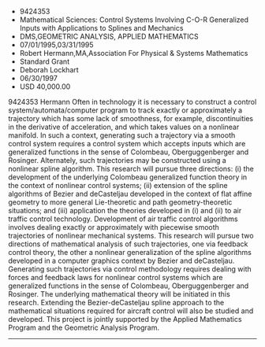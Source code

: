 
* 9424353
* Mathematical Sciences: Control Systems Involving C-O-R Generalized Inputs with Applications to Splines and Mechanics
* DMS,GEOMETRIC ANALYSIS, APPLIED MATHEMATICS
* 07/01/1995,03/31/1995
* Robert Hermann,MA,Association For Physical & Systems Mathematics
* Standard Grant
* Deborah Lockhart
* 06/30/1997
* USD 40,000.00

9424353 Hermann Often in technology it is necessary to construct a control
system/automata/computer program to track exactly or approximately a trajectory
which has some lack of smoothness, for example, discontinuities in the
derivative of acceleration, and which takes values on a nonlinear manifold. In
such a context, generating such a trajectory via a smooth control system
requires a control system which accepts inputs which are generalized functions
in the sense of Colombeau, Oberguggenberger and Rosinger. Alternately, such
trajectories may be constructed using a nonlinear spline algorithm. This
research will pursue three directions: (i) the development of the underlying
Colombeau generalized function theory in the context of nonlinear control
systems; (ii) extension of the spline algorithms of Bezier and deCasteljau
developed in the context of flat affine geometry to more general Lie-theoretic
and path geometry-theoretic situations; and (iii) application the theories
developed in (i) and (ii) to air traffic control technology. Development of air
traffic control algorithms involves dealing exactly or approximately with
piecewise smooth trajectories of nonlinear mechanical systems. This research
will pursue two directions of mathematical analysis of such trajectories, one
via feedback control theory, the other a nonlinear generalization of the spline
algorithms developed in a computer graphics context by Bezier and deCasteljau.
Generating such trajectories via control methodology requires dealing with
forces and feedback laws for nonlinear control systems which are generalized
functions in the sense of Colombeau, Oberguggenberger and Rosinger. The
underlying mathematical theory will be initiated in this research. Extending the
Bezier-deCasteljau spline approach to the mathematical situations required for
aircraft control will also be studied and developed. This project is jointly
supported by the Applied Mathematics Program and the Geometric Analysis Program.
***
